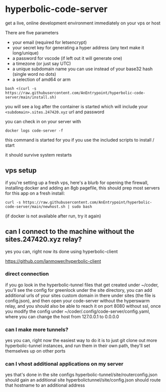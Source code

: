 # hyperbolic-code-server

get a live, online development environment immediately on your vps or host

There are five parameters

- your email (required for letsencrypt)
- your secret key for generating a hyper address (any text make it long/unique)
- a password for vscode (if left out it will generate one)
- a timezone (or just say UTC)
- a unique subdomain name you can use instead of your base32 hash (single word no dots)
- a selection of amd64 or arm

```
bash <(curl -s https://raw.githubusercontent.com/AnEntrypoint/hyperbolic-code-server/main/install.sh)
```

you will see a log after the container is started which will include your `<subdomain>.sites.247420.xyz` url and password

you can check in on your server with

```
docker logs code-server -f
```

this command is started for you if you use the included scripts to install / start

it should survive system restarts

## vps setup

if you're setting up a fresh vps, here's a blurb for opening the firewall, installing docker and adding an 8gb pagefile, this should prep most servers for this app on a fresh install:

```
curl -s https://raw.githubusercontent.com/AnEntrypoint/hyperbolic-code-server/main/newhost.sh | sudo bash
```

(if docker is not available after run, try it again)

## can I connect to the machine without the sites.247420.xyz relay?

yes you can, right now its done using hyperbolic-client

<https://github.com/lanmower/hyperbolic-client>

### direct connection

if you go look in the hyperbolic-tunnel files that get created under ~/coder, you'll see the config for greenlock under the site directory, you can add additional urls of your sites custom domain in there under sites (the file is config.json), and then open your code-server without the hyperswarm relay, and you should also be able to reach it on port 8080 without ssl, once you modify the config under ~/coder/.config/code-server/config.yaml, where you can change the host from 127.0.0.1 to 0.0.0.0

### can I make more tunnels?

yes you can, right now the easiest way to do it is to just git clone out more hyperbolic-tunnel instances, and run them in their own path, they'll set themselves up on other ports

### can I vhost additional applications on my server

yes that's done in the site configs
hyperbolic-tunnel/site/routerconfig.json should gain an additional site
hyperbolictunnel/site/config.json should route that hostname to an additional address
